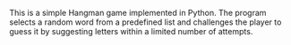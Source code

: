 This is a simple Hangman game implemented in Python. The program selects a random word from a predefined list and challenges the player to guess it by suggesting letters within a limited number of attempts.
